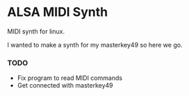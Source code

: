 # ALSA MIDI Synth
MIDI synth for linux.

I wanted to make a synth for my masterkey49 so here we go.

### TODO
- Fix program to read MIDI commands
- Get connected with masterkey49
